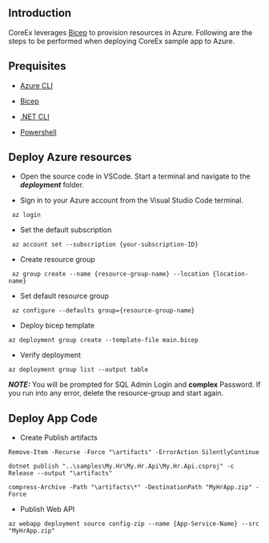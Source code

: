 ## Introduction


CoreEx leverages [Bicep](https://learn.microsoft.com/en-us/azure/azure-resource-manager/bicep/) to provision resources in Azure. Following are the steps to be performed when deploying CoreEx sample app to Azure.

## Prequisites

 - [Azure CLI](https://learn.microsoft.com/en-us/cli/azure/install-azure-cli-windows?tabs=azure-cli)
  
 - [Bicep](https://learn.microsoft.com/en-us/azure/azure-resource-manager/bicep/install)

 - [.NET CLI](https://learn.microsoft.com/en-us/dotnet/core/tools/)

 - [Powershell](https://learn.microsoft.com/en-us/windows-server/administration/windows-commands/powershell) 

## Deploy Azure resources
 - Open the source code in VSCode. Start a terminal and navigate to the ***deployment*** folder.

 - Sign in to your Azure account from the Visual Studio Code terminal.
~~~script
 az login
~~~

 - Set the default subscription
~~~script
 az account set --subscription {your-subscription-ID}
~~~
 - Create resource group
~~~script
 az group create --name {resource-group-name} --location {location-name}
~~~
 - Set default resource group
~~~script
 az configure --defaults group={resource-group-name}
~~~
 - Deploy bicep template
~~~script
az deployment group create --template-file main.bicep 
~~~
 - Verify deployment
~~~script
az deployment group list --output table
~~~

***NOTE:*** You will be prompted for SQL Admin Login and **complex** Password. If you run into any error, delete the resource-group and start again.

## Deploy App Code

 - Create Publish artifacts
~~~script
Remove-Item -Recurse -Force "\artifacts" -ErrorAction SilentlyContinue

dotnet publish "..\samples\My.Hr\My.Hr.Api\My.Hr.Api.csproj" -c Release --output "\artifacts"

compress-Archive -Path "\artifacts\*" -DestinationPath "MyHrApp.zip" -Force
~~~

 - Publish Web API
~~~script
az webapp deployment source config-zip --name {App-Service-Name} --src "MyHrApp.zip"
~~~